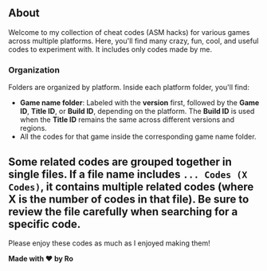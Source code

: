 ## About

Welcome to my collection of cheat codes (ASM hacks) for various games across multiple platforms. Here, you'll find many crazy, fun, cool, and useful codes to experiment with. It includes only codes made by me.

### Organization

Folders are organized by platform. Inside each platform folder, you'll find:

- **Game name folder**: Labeled with the **version** first, followed by the **Game ID**, **Title ID**, or **Build ID**, depending on the platform. The **Build ID** is used when the **Title ID** remains the same across different versions and regions.
- All the codes for that game inside the corresponding game name folder.

Some related codes are grouped together in single files. If a file name includes ```... Codes (X Codes)```, it contains multiple related codes (where X is the number of codes in that file). Be sure to review the file carefully when searching for a specific code.
---

Please enjoy these codes as much as I enjoyed making them!

**Made with ❤️ by Ro**
